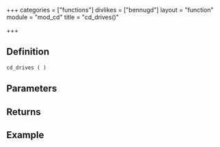 +++
categories = ["functions"]
divlikes = ["bennugd"]
layout = "function"
module = "mod_cd"
title = "cd_drives()"

+++

## Definition

    cd_drives ( )

## Parameters

## Returns

## Example
